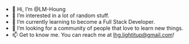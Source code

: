 - 👋 Hi, I’m @LM-Houng
- 👀 I’m interested in a lot of random stuff.
- 🌱 I’m currently learning to become a Full Stack Developer.
- 💞️ I’m looking for a community of people that love to learn new things. 
- 📫 Get to know me. You can reach me at lhg.lightitup@gmail.com!

<!---
LM-Houng/LM-Houng is a ✨ special ✨ repository because its `README.md` (this file) appears on your GitHub profile.
You can click the Preview link to take a look at your changes.
--->
